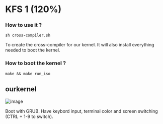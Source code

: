 # KFS 1 (120%)

### How to use it ?

`sh cross-compiler.sh`

To create the cross-compiler for our kernel. It will also install everything needed to boot the kernel.

### How to boot the kernel ?

`make && make run_iso`

## ourkernel

![image](https://github.com/user-attachments/assets/77104e98-65f4-43fc-853b-0dae96482b2b)

Boot with GRUB. Have keybord input, terminal color and screen switching (CTRL + 1-9 to switch).
